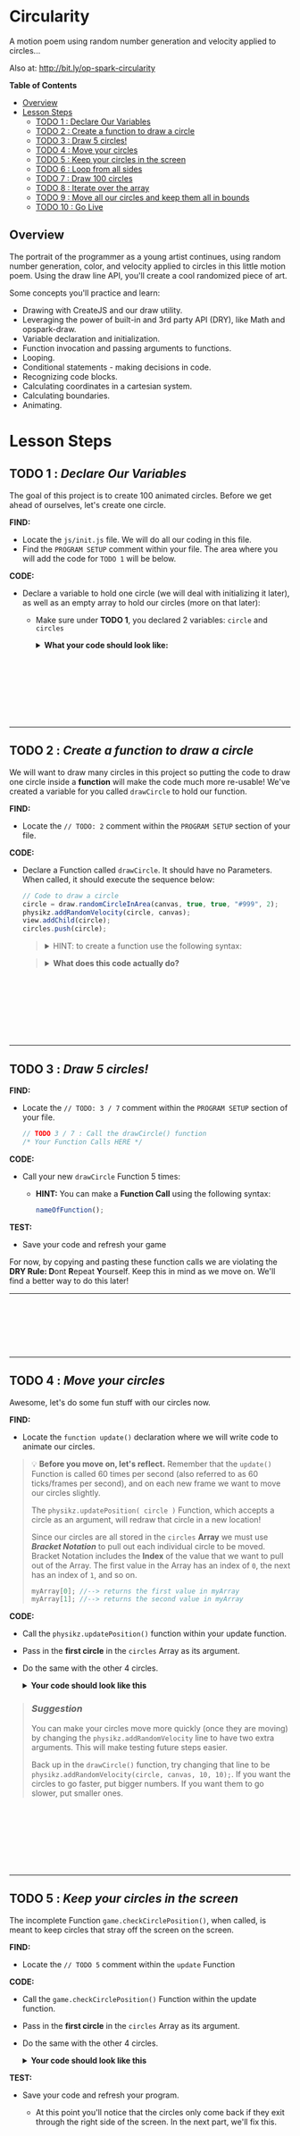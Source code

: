# Circularity

A motion poem using random number generation and velocity applied to circles...

Also at: http://bit.ly/op-spark-circularity

**Table of Contents**

- [Overview](#overview)
- [Lesson Steps](#lesson-steps)
  - [TODO 1 : Declare Our Variables](#todo-1--declare-our-variables)
  - [TODO 2 : Create a function to draw a circle](#todo-2--create-a-function-to-draw-a-circle)
  - [TODO 3 : Draw 5 circles!](#todo-3--draw-5-circles)
  - [TODO 4 : Move your circles](#todo-4--move-your-circles)
  - [TODO 5 : Keep your circles in the screen](#todo-5--keep-your-circles-in-the-screen)
  - [TODO 6 : Loop from all sides](#todo-6--loop-from-all-sides)
  - [TODO 7 : Draw 100 circles](#todo-7--draw-100-circles)
  - [TODO 8 : Iterate over the array](#todo-8--Iterate-over-the-array)
  - [TODO 9 : Move all our circles and keep them all in bounds](#todo-9--move-all-our-circles-and-keep-them-all-in-bounds)
  - [TODO 10 : Go Live](#todo-10--go-live)

## Overview

The portrait of the programmer as a young artist continues, using random number generation, color, and velocity applied to circles in this little motion poem. Using the draw line API, you'll create a cool randomized piece of art.

Some concepts you'll practice and learn:

- Drawing with CreateJS and our draw utility.
- Leveraging the power of built-in and 3rd party API (DRY), like Math and opspark-draw.
- Variable declaration and initialization.
- Function invocation and passing arguments to functions.
- Looping.
- Conditional statements - making decisions in code.
- Recognizing code blocks.
- Calculating coordinates in a cartesian system.
- Calculating boundaries.
- Animating.

# Lesson Steps

## **TODO 1 :** *Declare Our Variables*

The goal of this project is to create 100 animated circles. Before we get ahead of ourselves, let's create one circle.

**FIND:** 
* Locate the `js/init.js` file. We will do all our coding in this file. 
* Find the `PROGRAM SETUP` comment within your file. The area where you will add the code for `TODO 1` will be below.

**CODE:**
* Declare a variable to hold one circle (we will deal with initializing it later),  as well as an empty array to hold our circles (more on that later):

	* Make sure under **TODO 1**,  you declared 2 variables: `circle` and `circles`
	  <details>

	  **<summary>What your code should look like:</summary>**

      ````javascript
	    // TODO 1: Declare our variables //
	    var circle;			// variable to hold a single circle when creating circles / iterating
	    var circles = [];	// variable to store all circles in one Array
	  ````
	</details>
#


<br>
<br>
<br>
<br>
<br>
<hr>

## **TODO 2 :** _Create a function to draw a circle_

We will want to draw many circles in this project so putting the code to draw one circle inside a **function** will make the code much more re-usable! We've created a variable for you called `drawCircle` to hold our function.

**FIND:**

- Locate the `// TODO: 2` comment within the `PROGRAM SETUP` section of your file.

**CODE:**

- Declare a Function called `drawCircle`. It should have no Parameters. When called, it should execute the sequence below:

  ```javascript
  // Code to draw a circle
  circle = draw.randomCircleInArea(canvas, true, true, "#999", 2);
  physikz.addRandomVelocity(circle, canvas);
  view.addChild(circle);
  circles.push(circle);
  ```

  > <details> 
  > <summary> HINT: to create a function use the following syntax: </summary>
  >
  > `function nameOfFunction(parameters) { }`
  >
  > </details></span>

  > <details>
  >
  > **<summary> What does this code actually do? </summary>**
  >
  > First we call a function from the `draw` library: a collection of functions that allow us to draw various shapes on our `canvas`. This method, `draw.randomCircleInArea` will draw a circle of random size, color, and location within the screen along with a few other settings. Check out the parameters of the function below:
  >
  > randomCircleInArea(area, randomizeAlpha, addCross, borderColor, borderThickness, randomRadialProps)
  >
  > We temporarily store the output of the function in `circle`. We then use the `physikz` library, a library of functions that provide motion to canvas drawings, to add a random velocity and direction to our circle.
  >
  > To get the circle to appear on the screen we add the circle as a _child_ of `view` (Think of the parent <-> child relationship of HTML elements!).
  >
  > Lastly we save each new circle in an array using the `.push()` method. Doing so keeps >all circles that we make together in one location which will be very useful very soon!

  </details>

#

<br>
<br>
<br>
<br>
<br>
<hr>

## **TODO 3 :** *Draw 5 circles!*

**FIND:** 

* Locate the `// TODO: 3 / 7` comment within the `PROGRAM SETUP` section of your file.

	```js
	// TODO 3 / 7 : Call the drawCircle() function 
	/* Your Function Calls HERE */
	```
**CODE:** 

* Call your new `drawCircle` Function 5 times:

	* **HINT:** You can make a **Function Call** using the following syntax:

		```javascript
		nameOfFunction();
		```

**TEST:** 
* Save your code and refresh your game

For now, by copying and pasting these function calls we are violating the **DRY Rule: D**ont **R**epeat **Y**ourself. Keep this in mind as we move on. We'll find a better way to do this later!

<hr>

<br>
<br>
<br>
<br>
<br>

<hr>

## **TODO 4 :** _Move your circles_

Awesome, let's do some fun stuff with our circles now.

**FIND:**

- Locate the `function update()` declaration where we will write code to animate our circles.

> 💡 **Before you move on, let's reflect.**
> Remember that the `update()` Function is called 60 times per second (also referred to as 60 ticks/frames per second), and on each new frame we want to move our circles slightly.
>
> The `physikz.updatePosition( circle )` Function, which accepts a circle as an argument, will redraw that circle in a new location!
>
> Since our circles are all stored in the `circles` **Array** we must use **_Bracket Notation_** to pull out each individual circle to be moved. Bracket Notation includes the **Index** of the value that we want to pull out of the Array. The first value in the Array has an index of `0`, the next has an index of `1`, and so on.
>
> ```javascript
> myArray[0]; //--> returns the first value in myArray
> myArray[1]; //--> returns the second value in myArray
> ```

**CODE:**

- Call the `physikz.updatePosition()` function within your update function.
- Pass in the **first circle** in the `circles` Array as its argument.
- Do the same with the other 4 circles.
  <details>

  **<summary>Your code should look like this</summary>\***

  ```javascript
  function update() {
    // TODO 4 : Update the circle's position //

    physikz.updatePosition(/* Your Bracket Notation HERE */);
    physikz.updatePosition(/* Your Bracket Notation HERE */);
    physikz.updatePosition(/* Your Bracket Notation HERE */);
    physikz.updatePosition(/* Your Bracket Notation HERE */);
    physikz.updatePosition(/* Your Bracket Notation HERE */);
  }
  ```

  </details>

> ### _Suggestion_
>
> You can make your circles move more quickly (once they are moving) by changing the `physikz.addRandomVelocity` line to have two extra arguments. This will make testing future steps easier.
>
> Back up in the `drawCircle()` function, try changing that line to be `physikz.addRandomVelocity(circle, canvas, 10, 10);`. If you want the circles to go faster, put bigger numbers. If you want them to go slower, put smaller ones.

#

<br>
<br>
<br>
<br>
<br>

<hr>

## **TODO 5 :** _Keep your circles in the screen_

The incomplete Function `game.checkCirclePosition()`, when called, is meant to keep circles that stray off the screen on the screen.

**FIND:**

- Locate the `// TODO 5` comment within the `update` Function

**CODE:**

- Call the `game.checkCirclePosition()` Function within the update function.
- Pass in the **first circle** in the `circles` Array as its argument.
- Do the same with the other 4 circles.

  <details>

  **<summary>Your code should look like this</summary>**
  Of course, remembering your actual bracket notation will be replacing `/* Your Bracket Notation HERE */`

  ```javascript
  // TODO 5 : Call game.checkCirclePosition() on your circles.

  game.checkCirclePosition(/* Your Bracket Notation HERE */);
  game.checkCirclePosition(/* Your Bracket Notation HERE */);
  game.checkCirclePosition(/* Your Bracket Notation HERE */);
  game.checkCirclePosition(/* Your Bracket Notation HERE */);
  game.checkCirclePosition(/* Your Bracket Notation HERE */);
  ```

  </details>

**TEST:**

- Save your code and refresh your program.

  - At this point you'll notice that the circles only come back if they exit through the right side of the screen. In the next part, we'll fix this.

#

<br>
<br>
<br>
<br>
<br>

<hr>

## **TODO 6 :** _Loop from all sides_

> ### **IMPORTANT - Read about the circle and canvas to figure out this next part**
>
> First, lets talk about **The Circle**.
>
> > - Each `circle` has 2 properties: `circle.x` and `circle.y` - `circle.x` is the current position of the circle along the _x-axis_. - `circle.y` is the current position of the circle along the _y-axis_.
> >
> > Now, about **The Canvas**.
>
> > - The `canvas` represents the blank screen and allows us to add drawings to it. The canvas has 2 very important _properties_: - `canvas.width` is the _maximum x-coordinate_ on the screen. - `canvas.height` is the _maximum y-coordinate_ on the screen.
> >
> > Now if there are maximum coordinates, there should be minimum coordinates right? You are absolutely correct!
> >
> > - The _minimum x_ and _y_ coordinates are `0` and `0`. This is called the _origin_, where the x-axis and y-axis intersect at 0. This point is always located in the top left corner of the browser window.
> >
> > <img src="img/screenBounds.png" height="300px">
>
> Since `canvas.width` is the **Maximum** x-coordinate on the screen, if `circle.x` is greater than that value, then we know the box has drifted past the right side of the screen.
>
> `circle.x = 0` then re-assigns the x-coordinate of the circle to the position `0`, placing it on the left side - opposite of where the box left the screen!

The Function is incomplete however. It only keeps circles that exit the right side on the screen!

**FIND:**

- Locate the Function Declaration for `game.checkCirclePosition()`.

  <details>

  _<summary>It should look like this:</summary>_

  ```js
  game.checkCirclePosition = function (circle) {
    // if the circle has gone past the RIGHT side of the screen then place it on the LEFT
    if (circle.x > canvas.width) {
      circle.x = 0;
    }

    // TODO 7 : YOUR CODE STARTS HERE //////////////////////

    /* Your conditional statements HERE */

    // YOUR TODO 7 CODE ENDS HERE //////////////////////////
  };
  ```

  </details>

**CODE:**

- Add additional `if` statements to check the other three sides of the screen.
  - For each `if` statement, write a comment that explains what the conditional statement checks for
    - _Ex_: 'What side of the screen is your circle going off?', and what happens when the condition becomes true ('Where do you want to place the circle once it's off the screen?').
  - Adding these comments before attempting to build your remaining 3 conditional statements will help make your life a bit easier by outlining which conditions you are building for. Don't be the coder that finds out later you were off track simply by not knowing what condition you were testing for!
- **CHALLENGE:** The circle is centered around its own `x` and `y` position. To find the outer right edge of the circle, we can use the `circle.radius` property like so:

  ```javascript
  var rightEdge = circle.x + circle.radius;
  ```

  - Use the `circle.radius` property to calculate the four edges of the circle to make the circle more smoothly exit and enter the screen!

> <details>
>
> **<summary> Debugging your Code (Hints for common issues) </summary>**
>
> ### _Issue 1: Circles disappear_
>
> Possible causes:
>
> - You didn't handle the cases of all four sides
> - You used `else if` or `else` for some of the conditional statements (all four checks should be independent)
> - One or more of your conditions are incorrect
> - One or more of your assignments are incorrect
>
> ### _Issue 2: Circles get stuck_
>
> This is caused by:
>
> - If you move the circle to the wrong location.
>
>   - Check each assignment in your conditional statements and make sure you are sending your circle to the opposite side of the canvas.
>
> - If you are not changing the x value for the top and bottom, or the y value for the left and right.
>
> ### _Issue 3: Circles teleport without hitting the edge of the screen_
>
> This means that at least one of your conditions is correct.
>
> - Make sure you are using `canvas.width` and `canvas.height`, and that you aren't putting in raw numbers (except for 0 -- that one is okay).
> </details>

#

<br>
<br>
<br>
<br>
<br>
<hr>

## **TODO 7 :** _Draw 100 circles_

A loop should do the job!

**FIND:**

- Locate the `// TODO 3 / 7` comment and your repetitive calls to `drawCircle()`.

**CODE:**

- Replace your repetitive code with a loop (either a `while` or a `for` loop) that will call the `drawCircle()` Function 100 times.

  <details>

  **<summary> HINT: Here is the basic outline of a while loop that runs 10 times...</summary>**

  ```javascript
  var loopsCompleted = 0;
  while (loopsCompleted < 10) {
    // do something
    loopsCompleted++;
  }
  ```

  ...and a for loop that runs 10 times:

  ```js
  for (var loopsCompleted = 0; loopsCompleted < 10; loopsCompleted++) {
    // do something
  }
  ```

  </details>

#

<br>
<br>
<br>
<br>
<br>

<hr>

## **TODO 8 :** _Iterate over the array_

Now that we have 100 circles, we need a way to move all 100 circles and keep all 100 circles within the screen without calling on each circle individually. **Iterating** is the way to go!

> Iteration is the process of accessing every element in an array and performing some action with that element.
>
> To help iterate, we want to answer the following questions:
>
> 1.  What are you trying to repeat?
> 2.  What needs to change from loop to loop?
> 3.  How long will the loop run?
>
> In our case, we want to _access every `circle` from our `circles` array_ and _apply the `physikz.updatePosition(circle)` function on each circle_. The circle called in the physics.updatePosition function changes from loop to loop. We will loop until every circle has been called on!
>
> > **To iterate we can follow this pattern**
> >
> > ```javascript
> > for (var i = 0; i < myArray.length; i++) {
> >   // code to repeat using i
> >    
> > }
> > ```

How can we apply this pattern to our `circles` array? What code do we want to execute for each value?

**FIND:**

- Locate the `update` Function.

**CODE:**

- Create a loop that will iterate over the `circles` array.

#

<br>
<br>
<br>
<br>
<br>

<hr>

## **TODO 9 :** _Move all our circles and keep them all in bounds_

Awesome job! Now that we have our loop in place and we are iterating over our `circles` Array, let's use the `circle` that we pull out on each loop to do some cool stuff!

**FIND:**

- Locate the loop that you created from the previous TODO.

**CODE:**

- Within the loop's code block, call the `physikz.updatePosition(circles[i])` function.
- Then, call the `game.checkCirclePosition(circles[i])` function.
- Now, go back and delete your calls to those functions from **TODO 4** and **TODO 5** with the hardcoded index values
- In place of your deleted function calls, add a comment stating why they were deleted.

Congrats, you've got a fully functional program! Now sit back and relax as you glide into this last easy step.

#

<br>
<br>
<br>
<br>
<br>

<hr>

## **TODO 10 :** _Go Live_

In your bash terminal, enter the following commands, pressing ENTER after each one:

`git add .`

`git commit -m 'refactor to create 100 circles using loops'`

`git push`

Give it a couple minutes and you should be able to view the additions to your website live on the web at `username.github.io` (Where `username` is your own GitHub username.)

Your Circularity is now safely on GitHub. Congrats!

#
